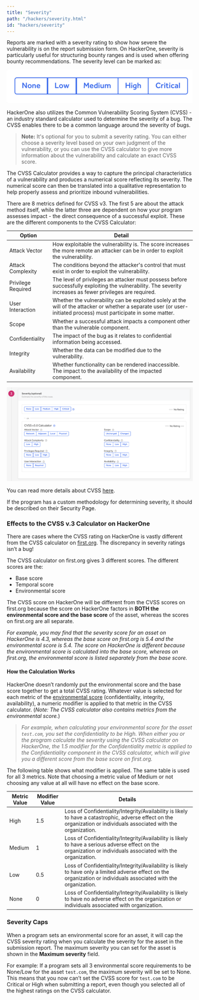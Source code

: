 ```yaml
---
title: "Severity"
path: "/hackers/severity.html"
id: "hackers/severity"
---
```


Reports are marked with a severity rating to show how severe the vulnerability is on the report submission form. On HackerOne, severity is particularly useful for structuring bounty ranges and is used when offering bounty recommendations. The severity level can be marked as:

![severity-1](./images/severity-options.png)

HackerOne also utilizes the Common Vulnerability Scoring System (CVSS) - an industry standard calculator used to determine the severity of a bug. The CVSS enables there to be a common language around the severity of bugs.

>**Note:** It's optional for you to submit a severity rating. You can either choose a severity level based on your own judgment of the vulnerability, or you can use the CVSS calculator to give more information about the vulnerability and calculate an exact CVSS score.

The CVSS Calculator provides a way to capture the principal characteristics of a vulnerability and produces a numerical score reflecting its severity. The numerical score can then be translated into a qualitative representation to help properly assess and prioritize inbound vulnerabilities. 

There are 8 metrics defined for CVSS v3. The first 5 are about the attack method itself, while the latter three are dependent on how your program assesses impact - the direct consequence of a successful exploit. These are the different components to the CVSS Calculator:

Option | Detail
------ | -------
Attack Vector | How exploitable the vulnerability is. The score increases the more remote an attacker can be in order to exploit the vulnerability.
Attack Complexity | The conditions beyond the attacker's control that must exist in order to exploit the vulnerability.
Privilege Required | The level of privileges an attacker must possess before successfully exploiting the vulnerability. The severity increases as fewer privileges are required.
User Interaction | Whether the vulnerability can be exploited solely at the will of the attacker or whether a separate user (or user-initiated process) must participate in some matter.  
Scope | Whether a successful attack impacts a component other than the vulnerable component.
Confidentiality | The impact of the bug as it relates to confidential information being accessed.
Integrity | Whether the data can be modified due to the vulnerability.
Availability | Whether functionality can be rendered inaccessible. The impact to the availability of the impacted component.  

![severity-2](./images/severity-calculator.png)

You can read more details about CVSS [here](https://www.first.org/cvss/user-guide).

If the program has a custom methodology for determining severity, it should be described on their Security Page.

### Effects to the CVSS v.3 Calculator on HackerOne
There are cases where the CVSS rating on HackerOne is vastly different from the CVSS calculator on [first.org](https://www.first.org/cvss/calculator/3.0). The discrepancy in severity ratings isn’t a bug!

The CVSS calculator on first.org gives 3 different scores. The different scores are the:
* Base score
* Temporal score
* Environmental score

The CVSS score on HackerOne will be different from the CVSS scores on first.org because the score on HackerOne factors in <b>BOTH the environmental score and the base score</b> of the asset, whereas the scores on first.org are all separate.

<i>For example, you may find that the severity score for an asset on HackerOne is 4.3, whereas the base score on first.org is 5.4 and the environmental score is 5.4. The score on HackerOne is different because the environmental score is calculated into the base score, whereas on first.org, the environmental score is listed separately from the base score.</i>

#### How the Calculation Works
HackerOne doesn’t randomly put the environmental score and the base score together to get a total CVSS rating. Whatever value is selected for each metric of the [environmental score](/organizations/environmental-score.html) (confidentiality, integrity, availability), a numeric modifier is applied to that metric in the CVSS calculator. (<i>Note: The CVSS calculator also contains metrics from the environmental score.</i>)

><i>For example, when calculating your environmental score for the asset `test.com`, you set the confidentiality to be High. When either you or the program calculate the severity using the CVSS calculator on HackerOne, the 1.5 modifier for the Confidentiality metric is applied to the Confidentiality component in the CVSS calculator, which will give you a different score from the base score on first.org.</i>

The following table shows what modifier is applied. The same table is used for all 3 metrics. Note that choosing a metric value of Medium or not choosing any value at all will have no effect on the base score.

Metric Value | Modifier Value | Details
------------ | -------------- | --------
High | 1.5 | Loss of Confidentiality/Integrity/Availability is likely to have a catastrophic, adverse effect on the organization or individuals associated with the organization.
Medium | 1 | Loss of Confidentiality/Integrity/Availability is likely to have a serious adverse effect on the organization or individuals associated with the organization.
Low | 0.5 | Loss of Confidentiality/Integrity/Availability is likely to have only a limited adverse effect on the organization or individuals associated with the organization.
None | 0 | Loss of Confidentiality/Integrity/Availability is likely to have no adverse effect on the organization or individuals associated with organization.

### Severity Caps
When a program sets an environmental score for an asset, it will cap the CVSS severity rating when you calculate the severity for the asset in the submission report. The maximum severity you can set for the asset is shown in the <b>Maximum severity</b> field.

For example: If a program sets all 3 environmental score requirements to be None/Low for the asset `test.com`, the maximum severity will be set to None. This means that you now can’t set the CVSS score for `test.com` to be Critical or High when submitting a report, even though you selected all of the highest ratings on the CVSS calculator.

